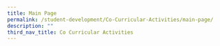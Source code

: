```yaml
---
title: Main Page
permalink: /student-development/Co-Curricular-Activities/main-page/
description: ""
third_nav_title: Co Curricular Activities
---
```

